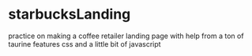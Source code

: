 # starbucksLanding
practice on making a coffee retailer landing page with help from a ton of taurine 
features css and a little bit of javascript
